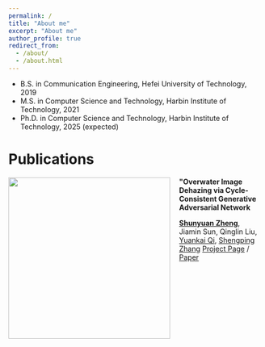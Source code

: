 ```yaml
---
permalink: /
title: "About me"
excerpt: "About me"
author_profile: true
redirect_from: 
  - /about/
  - /about.html
---
```


* B.S. in Communication Engineering, Hefei University of Technology, 2019
* M.S. in Computer Science and Technology, Harbin Institute of Technology, 2021
* Ph.D. in Computer Science and Technology, Harbin Institute of Technology, 2025 (expected)



Publications
======



<!-- <img align="left" src="../images/CaPhy.gif" width="320px" style="padding-right: 15px;padding-bottom: 80px ">**CaPhy: Capturing Physical Properties for Animatable Human Avatars**

[Zhaoqi Su](https://suzhaoqi.github.io/), **Liangxiao Hu**, [Siyou Lin](https://jsnln.github.io/), [Hongwen Zhang](https://hongwenzhang.github.io/), [Shengping Zhang](http://homepage.hit.edu.cn/zhangshengping), [Justus Thies](https://justusthies.github.io/), [Yebin Liu](http://www.liuyebin.com/)

*In ICCV*, 2023

[Project Page](https://suzhaoqi.github.io/projects/CaPhy/) / [arXiv](https://arxiv.org/abs/2308.05925) 





<img align="left" src="../images/proxycap.png" width="320px"  style= "padding-right: 15px;padding-bottom: 80px ">**Real-time Monocular Full-body Capture in World Space via Sequential Proxy-to-Motion Learning**

[Yuxiang Zhang](https://zhangyux15.github.io/), [Hongwen Zhang](https://hongwenzhang.github.io/), **Liangxiao Hu**, [Hongwei Yi](https://xyyhw.top/), [Shengping Zhang](http://homepage.hit.edu.cn/zhangshengping), [Yebin Liu](http://www.liuyebin.com/)

[Project Page](https://liuyebin.com/proxycap/) / [arXiv](https://arxiv.org/pdf/2307.01200.pdf)  -->



<img align="left" src="../images/OWI-DehazeGAN.png" width="320px"  style= "padding-right: 15px;padding-bottom: 80px ">**"Overwater Image Dehazing via Cycle-Consistent Generative Adversarial Network**

[**Shunyuan Zheng**](https://shunyuanzheng.github.io/), Jiamin Sun, Qinglin Liu, [Yuankai Qi](https://sites.google.com/site/yuankiqi), [Shengping Zhang](http://homepage.hit.edu.cn/zhangshengping)
[Project Page](https://github.com/ShunyuanZheng/OWI-DehazeGAN) / [Paper](https://openaccess.thecvf.com/content/ACCV2020/papers/Zheng_Overwater_Image_Dehazing_via_Cycle-Consistent_Generative_Adversarial_Network_ACCV_2020_paper.pdf) 